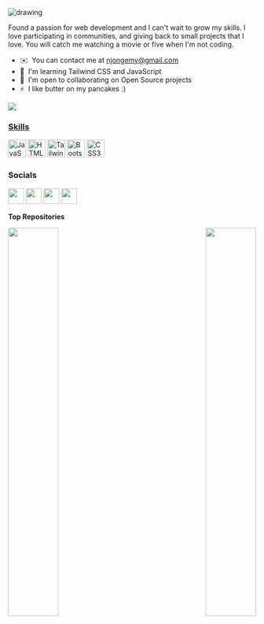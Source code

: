 

<img src="https://user-images.githubusercontent.com/81039882/182611597-f89d0233-2043-42b2-9d36-f0bc36d78353.jpeg" alt="drawing"/>

Found a passion for web development and I can't wait to grow my skills. I love participating in communities, and giving back to small projects that I love. You will catch me watching a movie or five when I'm not coding.

*   ✉️  You can contact me at [njongemy@gmail.com](mailto:njongemy@gmail.com)
*   🧠  I'm learning Tailwind CSS and JavaScript
*   🤝  I'm open to collaborating on Open Source projects
*   ⚡  I like butter on my pancakes :)<a href="https://www.twitter.com/njong_emy" target="_blank" rel="noreferrer">
  
  <img src="https://img.shields.io/twitter/follow/njong_emy?logo=twitter&style=for-the-badge&color=ec4899&labelColor=171717"/>

### Skills
  <p align="left">
                                <a href="https://developer.mozilla.org/en-US/docs/Web/JavaScript" target="_blank" rel="noreferrer"><img src="https://raw.githubusercontent.com/danielcranney/readme-generator/main/public/icons/skills/javascript-colored.svg" width="36" height="36" alt="JavaScript" /></a>
                                <a href="https://developer.mozilla.org/en-US/docs/Glossary/HTML5" target="_blank" rel="noreferrer"><img src="https://raw.githubusercontent.com/danielcranney/readme-generator/main/public/icons/skills/html5-colored.svg" width="36" height="36" alt="HTML5" /></a>
                                <a href="https://tailwindcss.com/" target="_blank" rel="noreferrer"><img src="https://raw.githubusercontent.com/danielcranney/readme-generator/main/public/icons/skills/tailwindcss-colored.svg" width="36" height="36" alt="TailwindCSS" /></a>
                                <a href="https://getbootstrap.com/" target="_blank" rel="noreferrer"><img src="https://raw.githubusercontent.com/danielcranney/readme-generator/main/public/icons/skills/bootstrap-colored.svg" width="36" height="36" alt="Bootstrap" /></a>
                                <a href="https://www.w3.org/TR/CSS/#css" target="_blank" rel="noreferrer"><img src="https://raw.githubusercontent.com/danielcranney/readme-generator/main/public/icons/skills/css3-colored.svg" width="36" height="36" alt="CSS3" /></a>
                    </p>
                    
### Socials

<p align="left"> <a href="https://www.github.com/Njong392" target="_blank" rel="noreferrer"><img src="https://raw.githubusercontent.com/danielcranney/readme-generator/main/public/icons/socials/github.svg" width="32" height="32" /></a> <a href="https://Bingehtheblogger.hashnode.dev" target="_blank" rel="noreferrer"><img src="https://raw.githubusercontent.com/danielcranney/readme-generator/main/public/icons/socials/hashnode.svg" width="32" height="32" /></a> <a href="https://www.linkedin.com/in/njong-emy-729764207/" target="_blank" rel="noreferrer"><img src="https://raw.githubusercontent.com/danielcranney/readme-generator/main/public/icons/socials/linkedin.svg" width="32" height="32" /></a> <a href="https://www.twitter.com/njong_emy" target="_blank" rel="noreferrer"><img src="https://raw.githubusercontent.com/danielcranney/readme-generator/main/public/icons/socials/twitter.svg" width="32" height="32" /></a></p>

  <b>Top Repositories</b>

<div width="100%" align="center"><a href="https://github.com/Njong392/hyperui" align="left"><img align="left" width="45%" src="https://github-readme-stats.vercel.app/api/pin/?username=Njong392&repo=hyperui&title_color=0891b2&text_color=ffffff&icon_color=ec4899&bg_color=171717&hide_border=true&locale=en" /></a><a href="https://github.com/Njong392/purpleTwitter-vanillajs" align="right"><img align="right" width="45%" src="https://github-readme-stats.vercel.app/api/pin/?username=Njong392&repo=purpleTwitter-vanillajs&title_color=0891b2&text_color=ffffff&icon_color=ec4899&bg_color=171717&hide_border=true&locale=en" /></a></div><br /><br /><br /><br /><br /><br /><br />

<!---
Njong392/Njong392 is a ✨ special ✨ repository because its `README.md` (this file) appears on your GitHub profile.
You can click the Preview link to take a look at your changes.
--->
